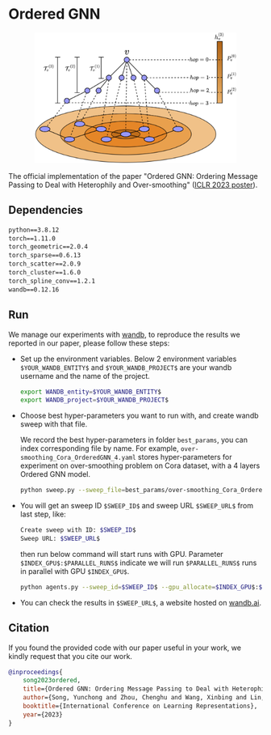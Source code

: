 # Ordered GNN

<p align="middle">
<img src="pics/nested_tree.png" width="400">
</p>

The official implementation of the paper "Ordered GNN: Ordering Message Passing to Deal with Heterophily and Over-smoothing" ([ICLR 2023 poster](https://openreview.net/forum?id=wKPmPBHSnT6)).

## Dependencies
```txt
python==3.8.12
torch==1.11.0
torch_geometric==2.0.4
torch_sparse==0.6.13
torch_scatter==2.0.9
torch_cluster==1.6.0
torch_spline_conv==1.2.1
wandb==0.12.16
```


## Run

We manage our experiments with [wandb](https://wandb.ai), to reproduce the results we reported in our paper, please follow these steps:

- Set up the environment variables. Below 2 environment variables `$YOUR_WANDB_ENTITY$` and `$YOUR_WANDB_PROJECT$` are your wandb username and the name of the project.
    ```bash
    export WANDB_entity=$YOUR_WANDB_ENTITY$
    export WANDB_project=$YOUR_WANDB_PROJECT$
    ```

- Choose best hyper-parameters you want to run with, and create wandb sweep with that file.
    
    We record the best hyper-parameters in folder `best_params`, you can index corresponding file by name. For example, `over-smoothing_Cora_OrderedGNN_4.yaml` stores hyper-parameters for experiment on over-smoothing problem on Cora dataset, with a 4 layers Ordered GNN model.
    ```bash
    python sweep.py --sweep_file=best_params/over-smoothing_Cora_OrderedGNN_4.yaml
    ```

- You will get an sweep ID `$SWEEP_ID$` and sweep URL `$SWEEP_URL$` from last step, like:
    ```bash
    Create sweep with ID: $SWEEP_ID$
    Sweep URL: $SWEEP_URL$
    ```

    then run below command will start runs with GPU. Parameter `$INDEX_GPU$:$PARALLEL_RUNS$` indicate we will run `$PARALLEL_RUNS$` runs in parallel with GPU `$INDEX_GPU$`.

    ```bash
    python agents.py --sweep_id=$SWEEP_ID$ --gpu_allocate=$INDEX_GPU$:$PARALLEL_RUNS$
    ```

- You can check the results in `$SWEEP_URL$`, a website hosted on [wandb.ai](https://wandb.ai).

## Citation

If you found the provided code with our paper useful in your work, we kindly request that you cite our work. 

```BibTex
@inproceedings{
    song2023ordered,
    title={Ordered GNN: Ordering Message Passing to Deal with Heterophily and Over-smoothing},
    author={Song, Yunchong and Zhou, Chenghu and Wang, Xinbing and Lin, Zhouhan},
    booktitle={International Conference on Learning Representations},
    year={2023}
}
```